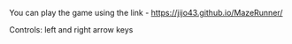 You can play the game using the link - https://jijo43.github.io/MazeRunner/

Controls: left and right arrow keys
